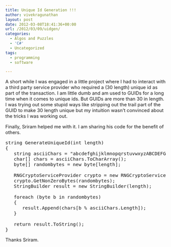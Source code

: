 ```yaml
---
title: Unique Id Generation !!!
author: vivekragunathan
layout: post
date: 2012-03-08T18:41:36+00:00
url: /2012/03/09/uidgen/
categories:
  - Algos and Puzzles
  - 'C#'
  - Uncategorized
tags:
  - programming
  - software

---
```

<p style="font-style:Tahoma;font-size:11pt;">
  A short while I was engaged in a little project where I had to interact with a third party service provider who required a (30 length) unique id as part of the transaction. I am little dumb and am used to GUIDs for a long time when it comes to unique ids. But GUIDs are more than 30 in length. I was trying out some stupid ways like stripping out the trail part of the GUID to make 30 length unique but my intuition wasn&#8217;t convinced about the tricks I was working out.
</p>

<p style="font-style:Tahoma;font-size:11pt;">
  Finally, Sriram helped me with it. I am sharing his code for the benefit of others.
</p>

<pre style="font-style:Consolas;font-size:11pt;">string GenerateUniqueId(int length)
{
   string asciiChars = "abcdefghijklmnopqrstuvwxyzABCDEFGHIJKLMNOPQRSTUVWXYZ1234567890";
   char[] chars = asciiChars.ToCharArray();
   byte[] randombytes = new byte[length];

   RNGCryptoServiceProvider crypto = new RNGCryptoServiceProvider();
   crypto.GetNonZeroBytes(randombytes);
   StringBuilder result = new StringBuilder(length);

   foreach (byte b in randombytes)
   {
      result.Append(chars[b % asciiChars.Length]);
   }

   return result.ToString();
}</pre>

<p style="font-style:Tahoma;font-size:11pt;">
  Thanks Sriram.
</p>